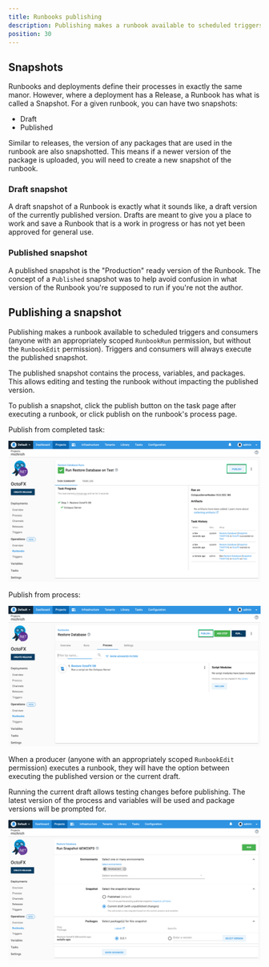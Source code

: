 ```yaml
---
title: Runbooks publishing
description: Publishing makes a runbook available to scheduled triggers and consumers.
position: 30
---
```


## Snapshots
Runbooks and deployments define their processes in exactly the same manor.  However, where a deployment has a Release, a Runbook has what is called a Snapshot.  For a given runbook, you can have two snapshots:
- Draft
- Published

Similar to releases, the version of any packages that are used in the runbook are also snapshotted.  This means if a newer version of the package is uploaded, you will need to create a new snapshot of the runbook.

### Draft snapshot
A draft snapshot of a Runbook is exactly what it sounds like, a draft version of the currently published version.  Drafts are meant to give you a place to work and save a Runbook that is a work in progress or has not yet been approved for general use.

### Published snapshot
A published snapshot is the "Production" ready version of the Runbook.  The concept of a `Published` snapshot was to help avoid confusion in what version of the Runbook you're supposed to run if you're not the author.

## Publishing a snapshot
Publishing makes a runbook available to scheduled triggers and consumers (anyone with an appropriately scoped `RunbookRun` permission, but without the `RunbookEdit` permission).  Triggers and consumers will always execute the published snapshot.

The published snapshot contains the process, variables, and packages. This allows editing and testing the runbook without impacting the published version.   

To publish a snapshot, click the publish button on the task page after executing a runbook, or click publish on the runbook's process page.

Publish from completed task:

![Publish runbook from task page](runbook-publish-task.png "width=500")

Publish from process:

![Publish runbook from process page](runbook-publish-process.png "width=500")

When a producer (anyone with an appropriately scoped `RunbookEdit` permission) executes a runbook, they will have the option between executing the published version or the current draft.

Running the current draft allows testing changes before publishing.  The latest version of the process and variables will be used and package versions will be prompted for.

![Run current draft](runbook-run-draft.png "width=500")
